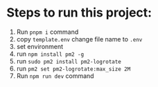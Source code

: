 # Steps to run this project:

1. Run `pnpm i` command
2. copy `template.env` change file name to `.env`
3. set environment
4. run `npm install pm2 -g`
5. run `sudo pm2 install pm2-logrotate`
6. run `pm2 set pm2-logrotate:max_size 2M`
7. Run `npm run dev` command
